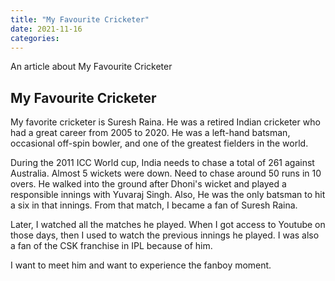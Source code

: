 ```yaml
---
title: "My Favourite Cricketer"
date: 2021-11-16
categories:
---
```


An article about My Favourite Cricketer

## My Favourite Cricketer

My favorite cricketer is Suresh Raina. He was a retired Indian cricketer who had a great career from 2005 to 2020. He was a left-hand batsman, occasional off-spin bowler, and one of the greatest fielders in the world.

During the 2011 ICC World cup, India needs to chase a total of 261 against Australia. Almost 5 wickets were down. Need to chase around 50 runs in 10 overs. He walked into the ground after Dhoni's wicket and played a responsible innings with Yuvaraj Singh. Also, He was the only batsman to hit a six in that innings. From that match, I became a fan of Suresh Raina.

Later, I watched all the matches he played. When I got access to Youtube on those days, then I used to watch the previous innings he played. I was also a fan of the CSK franchise in IPL because of him. 

I want to meet him and want to experience the fanboy moment.